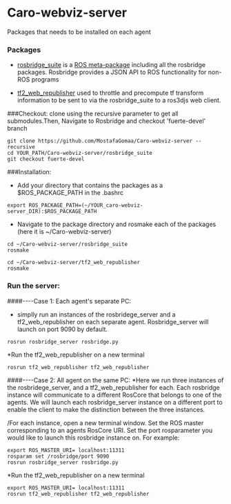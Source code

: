 # Caro-webviz-server
Packages that needs to be installed on each agent

### Packages
 * [rosbridge_suite](http://wiki.ros.org/rosbridge_suite) is a [ROS meta-package](http://www.ros.org/wiki/catkin/conceptual_overview#Metapackages_and_the_Elimination_of_Stacks) including all the rosbridge packages. Rosbridge provides a JSON API to ROS functionality for non-ROS programs
 
* [tf2_web_republisher](http://wiki.ros.org/tf2_web_republisher) used to throttle and precompute tf transform information to be sent to via the rosbridge_suite to a ros3djs web client. 



###Checkout:
clone using the recursive parameter to get all submodules.Then, Navigate to Rosbridge and checkout 'fuerte-devel' branch
```
git clone https://github.com/MostafaGomaa/Caro-webviz-server --recursive
cd YOUR_PATH/Caro-webviz-server/rosbridge_suite
git checkout fuerte-devel

```

###Installation:
* Add your directory that contains the packages as a $ROS_PACKAGE_PATH in the .bashrc
```
export ROS_PACKAGE_PATH=(~/YOUR_caro-webviz-server_DIR):$ROS_PACKAGE_PATH
```

* Navigate to the package directory and rosmake each of the packages (here it is ~/Caro-webviz-server)
```
cd ~/Caro-webviz-server/rosbridge_suite
rosmake

cd ~/Caro-webviz-server/tf2_web_republisher
rosmake
```

### Run the server:
####----Case 1: Each agent's separate PC:
* simplly run an instances of the rosbridege_server and a tf2_web_republisher on each separate agent. Rosbridge_server will launch on port 9090 by default.
```
rosrun rosbridge_server rosbridge.py
```

*Run the tf2_web_republisher on a new terminal
```
rosrun tf2_web_republisher tf2_web_republisher
```


####----Case 2:  All agent on the same PC:
*Here we run three instances of the rosbridege_server, and a tf2_web_republisher for each. Each rosbridge instance will communicate to a different RosCore that belongs to one of the agents.
We will launch each rosbridge_server instance on a different port to enable the client to make the distinction between the three instances.

/For each instance, open a new terminal window. Set the ROS master corresponding to an agents RosCore URI. Set the port rosparameter you would like to launch this rosbridge instance on. For example:
```
export ROS_MASTER_URI= localhost:11311
rosparam set /rosbridge/port 9090
rosrun rosbridge_server rosbridge.py
```

*Run the tf2_web_republisher on a new terminal
```
export ROS_MASTER_URI= localhost:11311
rosrun tf2_web_republisher tf2_web_republisher
```
